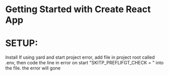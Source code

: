# Getting Started with Create React App
# SETUP:
Install
If using yard and start project error, add file in project root called .env, then code the line in error on start "SKITP_PREFLIFGT_CHECK = " into the file. the error will gone


<link href="https://fonts.googleapis.com/css2?family=PT+Sans:wght@700&display=swap" rel="stylesheet">

 